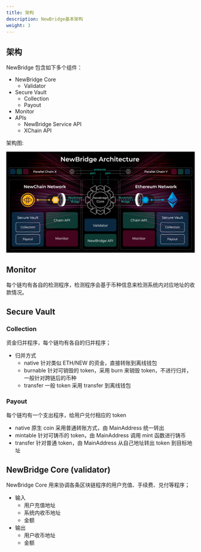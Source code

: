 ```yaml
---
title: 架构
description: NewBridge基本架构
weight: 3
---
```


## 架构

NewBridge 包含如下多个组件：

- NewBridge Core
  - Validator
- Secure Vault
  - Collection
  - Payout
- Monitor
- APIs
  - NewBridge Service API
  - XChain API

架构图:

![NewBridge Architecture](newbridge-architecture.jpg)

## Monitor

每个链均有各自的检测程序，检测程序会基于币种信息来检测系统内对应地址的收款情况。

## Secure Vault

### Collection

资金归并程序，每个链均有各自的归并程序；

- 归并方式
  - native
    针对类似 ETH/NEW 的资金，直接转账到离线钱包
  - burnable
    针对可销毁的 token，采用 burn 来销毁 token，不进行归并，一般针对跨链后的币种
  - transfer
    一般 token 采用 transfer 到离线钱包

### Payout

每个链均有一个支出程序，给用户兑付相应的 token

- native
  原生 coin 采用普通转账方式，由 MainAddress 统一转出
- mintable
  针对可铸币的 token，由 MainAddress 调用 mint 函数进行铸币
- transfer
  针对普通 token，由 MainAddress 从自己地址转出 token 到目标地址

## NewBridge Core (validator)

NewBridge Core 用来协调各条区块链程序的用户充值、手续费、兑付等程序；

- 输入
  - 用户充值地址
  - 系统内收币地址
  - 金额
- 输出
  - 用户收币地址
  - 金额
